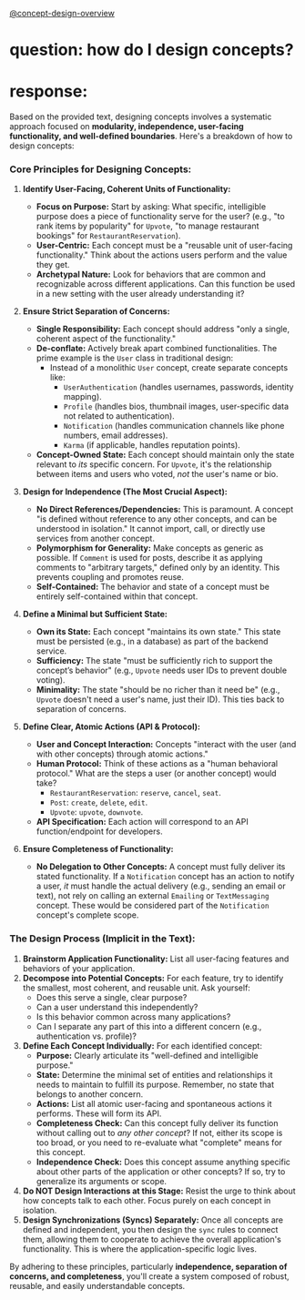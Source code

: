 [@concept-design-overview](../background/concept-design-overview.md)

# question: how do I design concepts?
# response:

Based on the provided text, designing concepts involves a systematic approach focused on **modularity, independence, user-facing functionality, and well-defined boundaries**. Here's a breakdown of how to design concepts:

### Core Principles for Designing Concepts:

1.  **Identify User-Facing, Coherent Units of Functionality:**
    *   **Focus on Purpose:** Start by asking: What specific, intelligible purpose does a piece of functionality serve for the user? (e.g., "to rank items by popularity" for `Upvote`, "to manage restaurant bookings" for `RestaurantReservation`).
    *   **User-Centric:** Each concept must be a "reusable unit of user-facing functionality." Think about the actions users perform and the value they get.
    *   **Archetypal Nature:** Look for behaviors that are common and recognizable across different applications. Can this function be used in a new setting with the user already understanding it?

2.  **Ensure Strict Separation of Concerns:**
    *   **Single Responsibility:** Each concept should address "only a single, coherent aspect of the functionality."
    *   **De-conflate:** Actively break apart combined functionalities. The prime example is the `User` class in traditional design:
        *   Instead of a monolithic `User` concept, create separate concepts like:
            *   `UserAuthentication` (handles usernames, passwords, identity mapping).
            *   `Profile` (handles bios, thumbnail images, user-specific data not related to authentication).
            *   `Notification` (handles communication channels like phone numbers, email addresses).
            *   `Karma` (if applicable, handles reputation points).
    *   **Concept-Owned State:** Each concept should maintain only the state relevant to *its* specific concern. For `Upvote`, it's the relationship between items and users who voted, *not* the user's name or bio.

3.  **Design for Independence (The Most Crucial Aspect):**
    *   **No Direct References/Dependencies:** This is paramount. A concept "is defined without reference to any other concepts, and can be understood in isolation." It cannot import, call, or directly use services from another concept.
    *   **Polymorphism for Generality:** Make concepts as generic as possible. If `Comment` is used for posts, describe it as applying comments to "arbitrary targets," defined only by an identity. This prevents coupling and promotes reuse.
    *   **Self-Contained:** The behavior and state of a concept must be entirely self-contained within that concept.

4.  **Define a Minimal but Sufficient State:**
    *   **Own its State:** Each concept "maintains its own state." This state must be persisted (e.g., in a database) as part of the backend service.
    *   **Sufficiency:** The state "must be sufficiently rich to support the concept’s behavior" (e.g., `Upvote` needs user IDs to prevent double voting).
    *   **Minimality:** The state "should be no richer than it need be" (e.g., `Upvote` doesn't need a user's name, just their ID). This ties back to separation of concerns.

5.  **Define Clear, Atomic Actions (API & Protocol):**
    *   **User and Concept Interaction:** Concepts "interact with the user (and with other concepts) through atomic actions."
    *   **Human Protocol:** Think of these actions as a "human behavioral protocol." What are the steps a user (or another concept) would take?
        *   `RestaurantReservation`: `reserve`, `cancel`, `seat`.
        *   `Post`: `create`, `delete`, `edit`.
        *   `Upvote`: `upvote`, `downvote`.
    *   **API Specification:** Each action will correspond to an API function/endpoint for developers.

6.  **Ensure Completeness of Functionality:**
    *   **No Delegation to Other Concepts:** A concept must fully deliver its stated functionality. If a `Notification` concept has an action to notify a user, *it* must handle the actual delivery (e.g., sending an email or text), not rely on calling an external `Emailing` or `TextMessaging` concept. These would be considered part of the `Notification` concept's complete scope.

### The Design Process (Implicit in the Text):

1.  **Brainstorm Application Functionality:** List all user-facing features and behaviors of your application.
2.  **Decompose into Potential Concepts:** For each feature, try to identify the smallest, most coherent, and reusable unit. Ask yourself:
    *   Does this serve a single, clear purpose?
    *   Can a user understand this independently?
    *   Is this behavior common across many applications?
    *   Can I separate any part of this into a different concern (e.g., authentication vs. profile)?
3.  **Define Each Concept Individually:** For each identified concept:
    *   **Purpose:** Clearly articulate its "well-defined and intelligible purpose."
    *   **State:** Determine the minimal set of entities and relationships it needs to maintain to fulfill its purpose. Remember, no state that belongs to another concern.
    *   **Actions:** List all atomic user-facing and spontaneous actions it performs. These will form its API.
    *   **Completeness Check:** Can this concept fully deliver its function without calling out to *any other concept*? If not, either its scope is too broad, or you need to re-evaluate what "complete" means for this concept.
    *   **Independence Check:** Does this concept assume anything specific about other parts of the application or other concepts? If so, try to generalize its arguments or scope.
4.  **Do NOT Design Interactions at this Stage:** Resist the urge to think about how concepts talk to each other. Focus purely on each concept in isolation.
5.  **Design Synchronizations (Syncs) Separately:** Once all concepts are defined and independent, you then design the `sync` rules to connect them, allowing them to cooperate to achieve the overall application's functionality. This is where the application-specific logic lives.

By adhering to these principles, particularly **independence, separation of concerns, and completeness**, you'll create a system composed of robust, reusable, and easily understandable concepts.